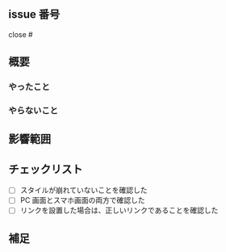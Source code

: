 ## issue 番号

close #

## 概要

### やったこと

### やらないこと

## 影響範囲

## チェックリスト

- [ ] スタイルが崩れていないことを確認した
- [ ] PC 画面とスマホ画面の両方で確認した
- [ ] リンクを設置した場合は、正しいリンクであることを確認した

<!-- ほかに確認事項がある場合は追加してください -->

## 補足

<!-- 動作確認の注意点や懸念点などがあれば -->
